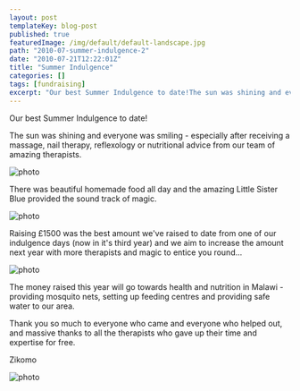```yaml
---
layout: post
templateKey: blog-post
published: true
featuredImage: /img/default/default-landscape.jpg
path: "2010-07-summer-indulgence-2"
date: "2010-07-21T12:22:01Z"
title: "Summer Indulgence"
categories: []
tags: [fundraising]
excerpt: "Our best Summer Indulgence to date!The sun was shining and everyone was smiling - especially after ..."
---
```


Our best Summer Indulgence to date!

The sun was shining and everyone was smiling - especially after receiving a massage, nail therapy, reflexology or nutritional advice from our team of amazing therapists.

![photo](<https://www.landirani.org/image_library/news/full_size/4c4700652b910indulgence_day_2010_(7).jpg>)

There was beautiful homemade food all day and the amazing Little Sister Blue provided the sound track of magic.

![photo](<https://www.landirani.org/image_library/news/full_size/4c4700bc2d5d9indulgence_day_2010_(10).jpg>)

Raising £1500 was the best amount we've raised to date from one of our indulgence days (now in it's third year) and we aim to increase the amount next year with more therapists and magic to entice you round...

![photo](<https://www.landirani.org/image_library/news/full_size/4c4700909fbf1indulgence_day_2010_(8).jpg>)

The money raised this year will go towards health and nutrition in Malawi - providing mosquito nets, setting up feeding centres and providing safe water to our area.

Thank you so much to everyone who came and everyone who helped out, and massive thanks to all the therapists who gave up their time and expertise for free.

Zikomo

![photo](<https://www.landirani.org/image_library/news/full_size/4c47002db6f87indulgence_day_2010_(3).jpg>)
